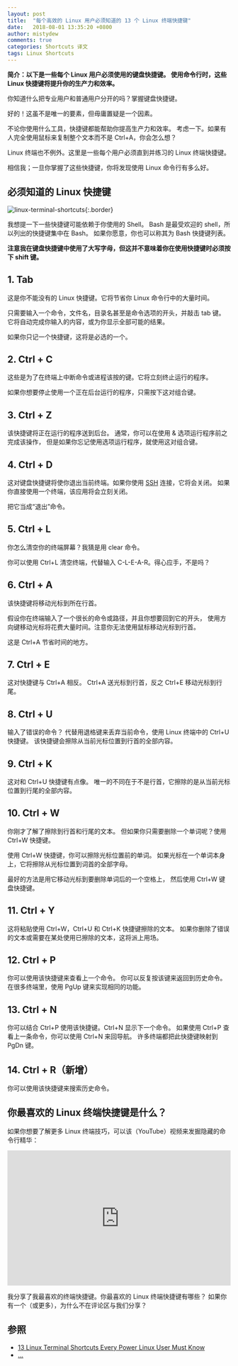```yaml
---
layout: post
title:  "每个高效的 Linux 用户必须知道的 13 个 Linux 终端快捷键"
date:   2018-08-01 13:35:20 +0800
author: mistydew
comments: true
categories: Shortcuts 译文
tags: Linux Shortcuts
---
```

**简介：以下是一些每个 Linux 用户必须使用的键盘快捷键。
使用命令行时，这些 Linux 快捷键将提升你的生产力和效率。**

你知道什么把专业用户和普通用户分开的吗？掌握键盘快捷键。

好的！这虽不是唯一的要素，但毋庸置疑是一个因素。

不论你使用什么工具，快捷键都能帮助你提高生产力和效率。
考虑一下。如果有人完全使用鼠标来复制整个文本而不是 Ctrl+A，你会怎么想？

Linux 终端也不例外。这里是一些每个用户必须直到并练习的 Linux 终端快捷键。

相信我；一旦你掌握了这些快捷键，你将发现使用 Linux 命令行有多么好。

## 必须知道的 Linux 快捷键

![linux-terminal-shortcuts](/images/20180801/linux-terminal-shortcuts.jpeg){:.border}

我想提一下一些快捷键可能依赖于你使用的 Shell。
Bash 是最受欢迎的 shell，所以列出的快捷键集中在 Bash。
如果你愿意，你也可以称其为 Bash 快捷键列表。

**注意我在键盘快捷键中使用了大写字母，但这并不意味着你在使用快捷键时必须按下 shift 键。**

## 1. Tab

这是你不能没有的 Linux 快捷键。它将节省你 Linux 命令行中的大量时间。

只需要输入一个命令，文件名，目录名甚至是命令选项的开头，并敲击 tab 键。
它将自动完成你输入的内容，或为你显示全部可能的结果。

如果你只记一个快捷键，这将是必选的一个。

## 2. Ctrl + C

这些是为了在终端上中断命令或进程该按的键。它将立刻终止运行的程序。

如果你想要停止使用一个正在后台运行的程序，只需按下这对组合键。

## 3. Ctrl + Z

该快捷键将正在运行的程序送到后台。
通常，你可以在使用 & 选项运行程序前之完成该操作，
但是如果你忘记使用选项运行程序，就使用这对组合键。

## 4. Ctrl + D

这对键盘快捷键将使你退出当前终端。如果你使用 [SSH](https://www.ssh.com/ssh/protocol) 连接，它将会关闭。
如果你直接使用一个终端，该应用将会立刻关闭。

把它当成“退出”命令。

## 5. Ctrl + L

你怎么清空你的终端屏幕？我猜是用 clear 命令。

你可以使用 Ctrl+L 清空终端，代替输入 C-L-E-A-R。得心应手，不是吗？

## 6. Ctrl + A

该快捷键将移动光标到所在行首。

假设你在终端输入了一个很长的命令或路径，并且你想要回到它的开头，
使用方向键移动光标将花费大量时间。注意你无法使用鼠标移动光标到行首。

这是 Ctrl+A 节省时间的地方。

## 7. Ctrl + E

这对快捷键与 Ctrl+A 相反。
Ctrl+A 送光标到行首，反之 Ctrl+E 移动光标到行尾。

## 8. Ctrl + U

输入了错误的命令？
代替用退格键来丢弃当前命令，使用 Linux 终端中的 Ctrl+U 快捷键。
该快捷键会擦除从当前光标位置到行首的全部内容。

## 9. Ctrl + K

这对和 Ctrl+U 快捷键有点像。
唯一的不同在于不是行首，它擦除的是从当前光标位置到行尾的全部内容。

## 10. Ctrl + W

你刚才了解了擦除到行首和行尾的文本。
但如果你只需要删除一个单词呢？使用 Ctrl+W 快捷键。

使用 Ctrl+W 快捷键，你可以擦除光标位置前的单词。
如果光标在一个单词本身上，它将擦除从光标位置到词首的全部字母。

最好的方法是用它移动光标到要删除单词后的一个空格上，
然后使用 Ctrl+W 键盘快捷键。

## 11. Ctrl + Y

这将粘贴使用 Ctrl+W，Ctrl+U 和 Ctrl+K 快捷键擦除的文本。
如果你删除了错误的文本或需要在某处使用已擦除的文本，这将派上用场。

## 12. Ctrl + P

你可以使用该快捷键来查看上一个命令。
你可以反复按该键来返回到历史命令。
在很多终端里，使用 PgUp 键来实现相同的功能。

## 13. Ctrl + N

你可以结合 Ctrl+P 使用该快捷键。Ctrl+N 显示下一个命令。
如果使用 Ctrl+P 查看上一条命令，你可以使用 Ctrl+N 来回导航。
许多终端都把此快捷键映射到 PgDn 键。

## 14. Ctrl + R（新增）

你可以使用该快捷键来搜索历史命令。

## 你最喜欢的 Linux 终端快捷键是什么？

如果你想要了解更多 Linux 终端技巧，可以该（YouTube）视频来发掘隐藏的命令行精华：

<div style="position:relative;height:0;padding-bottom:60.54%"><iframe src="https://www.youtube.com/embed/61_gRSCS6AI?ecver=2" style="position:absolute;width:100%;height:100%;left:0" width="595" height="360" frameborder="0" allow="autoplay; encrypted-media" allowfullscreen></iframe></div>

我分享了我最喜欢的终端快捷键。你最喜欢的 Linux 终端快捷键有哪些？
如果你有一个（或更多），为什么不在评论区与我们分享？

## 参照
* [13 Linux Terminal Shortcuts Every Power Linux User Must Know](https://linuxhandbook.com/linux-shortcuts)
* [...](https://github.com/mistydew)
